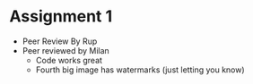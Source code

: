 # Assignment 1
- Peer Review By Rup
- Peer reviewed by Milan
  - Code works great
  - Fourth big image has watermarks (just letting you know)